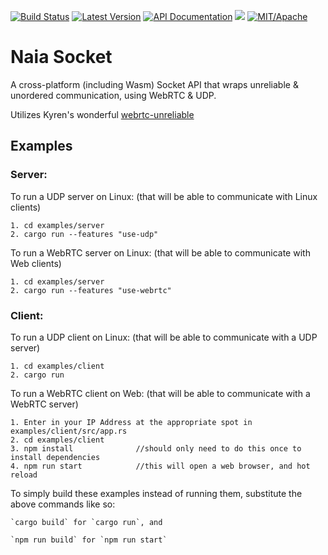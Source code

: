 [![Build Status](https://img.shields.io/circleci/project/github/naia-rs/naia-socket.svg)](https://circleci.com/gh/connorcarpenter/naia-socket)
[![Latest Version](https://img.shields.io/crates/v/naia-server-socket.svg)](https://crates.io/crates/naia-server-socket)
[![API Documentation](https://docs.rs/naia-server-socket/badge.svg)](https://docs.rs/naia-server-socket)
![](https://tokei.rs/b1/github/naia-rs/naia-socket)
[![MIT/Apache][s3]][l3]

[s3]: https://img.shields.io/badge/license-MIT%2FApache-blue.svg
[l3]: docs/LICENSE-MIT

# Naia Socket

A cross-platform (including Wasm) Socket API that wraps unreliable & unordered communication, using WebRTC & UDP.

Utilizes Kyren's wonderful [webrtc-unreliable](https://github.com/kyren/webrtc-unreliable)

## Examples

### Server:

To run a UDP server on Linux: (that will be able to communicate with Linux clients)

    1. cd examples/server
    2. cargo run --features "use-udp"

To run a WebRTC server on Linux: (that will be able to communicate with Web clients)

    1. cd examples/server
    2. cargo run --features "use-webrtc"

### Client:

To run a UDP client on Linux: (that will be able to communicate with a UDP server)

    1. cd examples/client
    2. cargo run

To run a WebRTC client on Web: (that will be able to communicate with a WebRTC server)

    1. Enter in your IP Address at the appropriate spot in examples/client/src/app.rs
    2. cd examples/client
    3. npm install              //should only need to do this once to install dependencies
    4. npm run start            //this will open a web browser, and hot reload


To simply build these examples instead of running them, substitute the above commands like so:

    `cargo build` for `cargo run`, and

    `npm run build` for `npm run start`